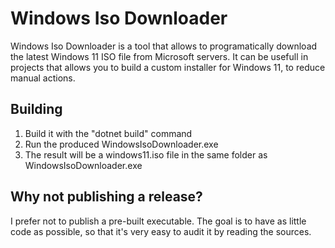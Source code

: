 # Windows Iso Downloader

Windows Iso Downloader is a tool that allows to programatically download the latest Windows 11 ISO file from Microsoft servers.
It can be usefull in projects that allows you to build a custom installer for Windows 11, to reduce manual actions.

## Building
1. Build it with the "dotnet build" command
2. Run the produced WindowsIsoDownloader.exe
3. The result will be a windows11.iso file in the same folder as WindowsIsoDownloader.exe

## Why not publishing a release?
I prefer not to publish a pre-built executable. The goal is to have as little code as possible,
so that it's very easy to audit it by reading the sources.
